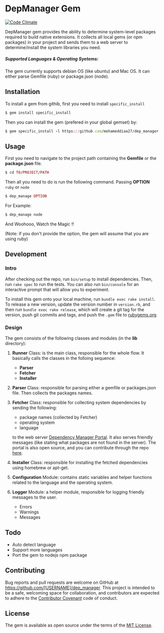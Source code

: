 # DepManager Gem
[![Code Climate](https://codeclimate.com/github/mohameddiaa27/dep_manager/badges/gpa.svg)](https://codeclimate.com/github/mohameddiaa27/dep_manager)

DepManager gem provides the ability to determine system-level packages required to build native extensions. It collects all local gems (or npm packages) in your project and sends them to a web server to determine/install the system libraries you need.

##### Supported Languages & Operating Syetems:
The gem currently supports debian OS (like ubuntu) and Mac OS. It can either parse Gemfile (ruby) or package.json (node).

## Installation

To install a gem from githib, first you need to install `specific_install`

```ruby
$ gem install specific_install
```

Then you can install the gem (prefered in your global gemset) by:

```ruby
$ gem specific_install -l https://github.com/mohameddiaa27/dep_manager.git
```


## Usage

First you need to navigate to the project path containing the **Gemfile** or the **package.json** file.

```ruby
$ cd TO/PROJECT/PATH
```
Then all you need to do is run the following command.
Passing **OPTION** `ruby` or `node`

```ruby
$ dep_manage OPTION
```

For Example:

```ruby
$ dep_manage node
```

And Woohooo, Watch the Magic !!

(Note: if you don't provide the option, the gem will assume that you are using ruby)

## Development

### Intro

After checking out the repo, run `bin/setup` to install dependencies. Then, run `rake spec` to run the tests. You can also run `bin/console` for an interactive prompt that will allow you to experiment.

To install this gem onto your local machine, run `bundle exec rake install`. To release a new version, update the version number in `version.rb`, and then run `bundle exec rake release`, which will create a git tag for the version, push git commits and tags, and push the `.gem` file to [rubygems.org](https://rubygems.org).

### Design

The gem consists of the following classes and modules (in the **lib** directory):

1. **Runner** Class: is the main class, responsible for the whole flow. It basically calls the classes in the folloing sequence:
	- **Parser**
	- **Fetcher**
	- **Installer**
2. **Parser** Class: responsible for parsing either a gemfile or packages.json file. Then collects the packages names.

3. **Fetcher** Class: responsible for collecting system dependencies by sending the following:
	- package names (collected by Fetcher)
	- operating system
	- language

	to the web server [Dependency Manager Portal](https://dep-manager.herokuapp.com). It also serves friendly messages (like stating what packages are not found in the server). The portal is also open source, and you can contribute through the repo [here](https://github.com/mohameddiaa27/dep_manager_server).

4. **Installer** Class: responsible for installing the fetched dependencies using homebrew or apt-get.

5. **Configuration** Module: contains static variables and helper functions related to the language and the operating system.

6. **Logger** Module: a helper module, responsible for logging friendly messages to the user.
	- Errors
	- Warnings
	- Messages

## Todo
- Auto detect language
- Support more languages
- Port the gem to nodejs npm package

## Contributing

Bug reports and pull requests are welcome on GitHub at https://github.com/[USERNAME]/dep_manager. This project is intended to be a safe, welcoming space for collaboration, and contributors are expected to adhere to the [Contributor Covenant](http://contributor-covenant.org) code of conduct.


## License

The gem is available as open source under the terms of the [MIT License](http://opensource.org/licenses/MIT).

